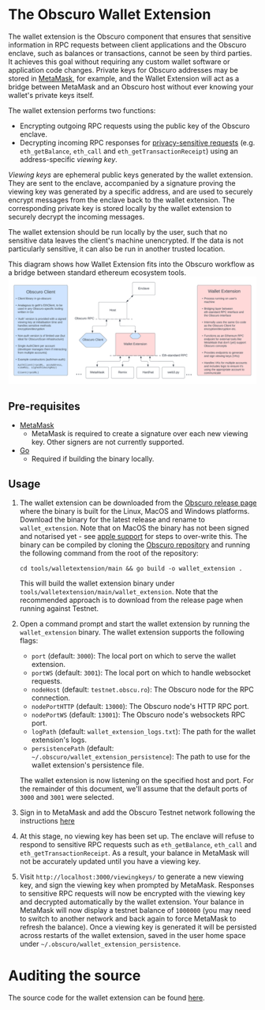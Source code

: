---
---
# The Obscuro Wallet Extension

The wallet extension is the Obscuro component that ensures that sensitive information in RPC requests between client
applications and the Obscuro enclave, such as balances or transactions, cannot be seen by third parties. It
achieves this goal without requiring any custom wallet software or application code changes. Private keys for Obscuro
addresses may be stored in [MetaMask](https://metamask.io/), for example, and the Wallet Extension will act as a bridge 
between MetaMask and an Obscuro host without ever knowing your wallet's private keys itself.

The wallet extension performs two functions:

* Encrypting outgoing RPC requests using the public key of the Obscuro enclave.
* Decrypting incoming RPC responses for [privacy-sensitive requests](../api/sensitive-apis.md) (e.g. `eth_getBalance`, 
  `eth_call` and `eth_getTransactionReceipt`) using an address-specific _viewing key_.

_Viewing keys_ are ephemeral public keys generated by the wallet extension. They are sent to the enclave, accompanied
by a signature proving the viewing key was generated by a specific address, and are used to securely encrypt messages
from the enclave back to the wallet extension. The corresponding private key is stored locally by the wallet extension
to securely decrypt the incoming messages.

The wallet extension should be run locally by the user, such that no sensitive data leaves the client's machine
unencrypted. If the data is not particularly sensitive, it can also be run in another trusted location.

This diagram shows how Wallet Extension fits into the Obscuro workflow as a bridge between standard ethereum ecosystem
tools.
![Diagram showing wallet extension as an RPC bridge for common Ethereum tooling](../../assets/images/RPC-Interfaces.png)

## Pre-requisites

* [MetaMask](https://metamask.io/)
    * MetaMask is required to create a signature over each new viewing key. Other signers are not currently supported.
* [Go](https://go.dev/)
    * Required if building the binary locally.

## Usage

1. The wallet extension can be downloaded from the [Obscuro release page](https://github.com/obscuronet/go-obscuro/releases) 
   where the binary is built for the Linux, MacOS and Windows platforms. Download the binary for the latest release and 
   rename to `wallet_extension`. Note that on MacOS the binary has not been signed and notarised yet - see 
   [apple support](https://support.apple.com/en-gb/HT202491) for steps to over-write this. The binary can be compiled by
   cloning the [Obscuro repository](https://github.com/obscuronet/go-obscuro) and running the following command from the 
   root of the repository:

   ```
   cd tools/walletextension/main && go build -o wallet_extension .
   ```

   This will build the wallet extension binary under `tools/walletextension/main/wallet_extension`. Note that the 
   recommended approach is to download from the release page when running against Testnet. 

2. Open a command prompt and start the wallet extension by running the `wallet_extension` binary. The wallet extension 
   supports the following flags:

   * `port` (default: `3000`): The local port on which to serve the wallet extension.
   * `portWS` (default: `3001`): The local port on which to handle websocket requests.
   * `nodeHost` (default: `testnet.obscu.ro`): The Obscuro node for the RPC connection.
   * `nodePortHTTP` (default: `13000`): The Obscuro node's HTTP RPC port.
   * `nodePortWS` (default: `13001`): The Obscuro node's websockets RPC port.
   * `logPath` (default: `wallet_extension_logs.txt`): The path for the wallet extension's logs.
   * `persistencePath` (default: `~/.obscuro/wallet_extension_persistence`): The path to use for the wallet extension's 
      persistence file. 

   The wallet extension is now listening on the specified host and port. For the remainder of this document, we'll 
   assume that the default ports of `3000` and `3001` were selected.

3. Sign in to MetaMask and add the Obscuro Testnet network following the instructions [here](/wallet-extension/configure-metamask.html)

4. At this stage, no viewing key has been set up. The enclave will refuse to respond to sensitive RPC requests such 
   as `eth_getBalance`, `eth_call` and `eth_getTransactionReceipt`. As a result, your balance in MetaMask will not be 
   accurately updated until you have a viewing key.

5. Visit `http://localhost:3000/viewingkeys/` to generate a new viewing key, and sign the viewing key when prompted by
   MetaMask. Responses to sensitive RPC requests will now be encrypted with the viewing key and decrypted
   automatically by the wallet extension. Your balance in MetaMask will now display a testnet balance of `1000000` (you 
   may need to switch to another network and back again to force MetaMask to refresh the balance). Once a viewing key
   is generated it will be persisted across restarts of the wallet extension, saved in the user home space under 
   `~/.obscuro/wallet_extension_persistence`.

# Auditing the source

The source code for the wallet extension can be found [here](https://github.com/obscuronet/go-obscuro/tree/main/tools/walletextension).
